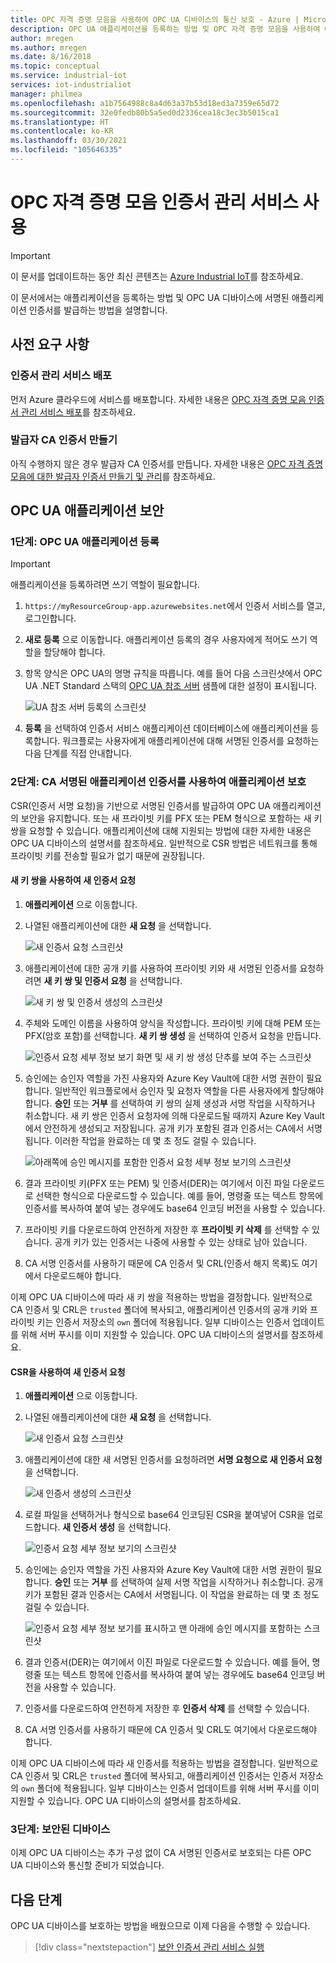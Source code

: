 ```yaml
---
title: OPC 자격 증명 모음을 사용하여 OPC UA 디바이스의 통신 보호 - Azure | Microsoft Docs
description: OPC UA 애플리케이션을 등록하는 방법 및 OPC 자격 증명 모음을 사용하여 OPC UA 디바이스에 서명된 애플리케이션 인증서를 발급하는 방법
author: mregen
ms.author: mregen
ms.date: 8/16/2018
ms.topic: conceptual
ms.service: industrial-iot
services: iot-industrialiot
manager: philmea
ms.openlocfilehash: a1b7564988c8a4d63a37b53d18ed3a7359e65d72
ms.sourcegitcommit: 32e0fedb80b5a5ed0d2336cea18c3ec3b5015ca1
ms.translationtype: HT
ms.contentlocale: ko-KR
ms.lasthandoff: 03/30/2021
ms.locfileid: "105646335"
---
```

# <a name="use-the-opc-vault-certificate-management-service"></a>OPC 자격 증명 모음 인증서 관리 서비스 사용

> [!IMPORTANT]
> 이 문서를 업데이트하는 동안 최신 콘텐츠는 [Azure Industrial IoT](https://azure.github.io/Industrial-IoT/)를 참조하세요.

이 문서에서는 애플리케이션을 등록하는 방법 및 OPC UA 디바이스에 서명된 애플리케이션 인증서를 발급하는 방법을 설명합니다.

## <a name="prerequisites"></a>사전 요구 사항

### <a name="deploy-the-certificate-management-service"></a>인증서 관리 서비스 배포

먼저 Azure 클라우드에 서비스를 배포합니다. 자세한 내용은 [OPC 자격 증명 모음 인증서 관리 서비스 배포](howto-opc-vault-deploy.md)를 참조하세요.

### <a name="create-the-issuer-ca-certificate"></a>발급자 CA 인증서 만들기

아직 수행하지 않은 경우 발급자 CA 인증서를 만듭니다. 자세한 내용은 [OPC 자격 증명 모음에 대한 발급자 인증서 만들기 및 관리](howto-opc-vault-manage.md)를 참조하세요.

## <a name="secure-opc-ua-applications"></a>OPC UA 애플리케이션 보안

### <a name="step-1-register-your-opc-ua-application"></a>1단계: OPC UA 애플리케이션 등록 

> [!IMPORTANT]
> 애플리케이션을 등록하려면 쓰기 역할이 필요합니다.

1. `https://myResourceGroup-app.azurewebsites.net`에서 인증서 서비스를 열고, 로그인합니다.
2. **새로 등록** 으로 이동합니다. 애플리케이션 등록의 경우 사용자에게 적어도 쓰기 역할을 할당해야 합니다.
2. 항목 양식은 OPC UA의 명명 규칙을 따릅니다. 예를 들어 다음 스크린샷에서 OPC UA .NET Standard 스택의 [OPC UA 참조 서버](https://github.com/OPCFoundation/UA-.NETStandard/tree/master/Applications/ReferenceServer) 샘플에 대한 설정이 표시됩니다.

   ![UA 참조 서버 등록의 스크린샷](media/howto-opc-vault-secure/reference-server-registration.png "UA 참조 서버 등록")

5. **등록** 을 선택하여 인증서 서비스 애플리케이션 데이터베이스에 애플리케이션을 등록합니다. 워크플로는 사용자에게 애플리케이션에 대해 서명된 인증서를 요청하는 다음 단계를 직접 안내합니다.

### <a name="step-2-secure-your-application-with-a-ca-signed-application-certificate"></a>2단계: CA 서명된 애플리케이션 인증서를 사용하여 애플리케이션 보호

CSR(인증서 서명 요청)을 기반으로 서명된 인증서를 발급하여 OPC UA 애플리케이션의 보안을 유지합니다. 또는 새 프라이빗 키를 PFX 또는 PEM 형식으로 포함하는 새 키 쌍을 요청할 수 있습니다. 애플리케이션에 대해 지원되는 방법에 대한 자세한 내용은 OPC UA 디바이스의 설명서를 참조하세요. 일반적으로 CSR 방법은 네트워크를 통해 프라이빗 키를 전송할 필요가 없기 때문에 권장됩니다.

#### <a name="request-a-new-certificate-with-a-new-keypair"></a>새 키 쌍을 사용하여 새 인증서 요청

1. **애플리케이션** 으로 이동합니다.
3. 나열된 애플리케이션에 대한 **새 요청** 을 선택합니다.

   ![새 인증서 요청 스크린샷](media/howto-opc-vault-secure/request-new-certificate.png "새 인증서 요청")

3. 애플리케이션에 대한 공개 키를 사용하여 프라이빗 키와 새 서명된 인증서를 요청하려면 **새 키 쌍 및 인증서 요청** 을 선택합니다.

   ![새 키 쌍 및 인증서 생성의 스크린샷](media/howto-opc-vault-secure/generate-new-key-pair.png "새 키 쌍 생성")

4. 주체와 도메인 이름을 사용하여 양식을 작성합니다. 프라이빗 키에 대해 PEM 또는 PFX(암호 포함)를 선택합니다. **새 키 쌍 생성** 을 선택하여 인증서 요청을 만듭니다.

   ![인증서 요청 세부 정보 보기 화면 및 새 키 쌍 생성 단추를 보여 주는 스크린샷](media/howto-opc-vault-secure/approve-reject.png "인증서 승인")

5. 승인에는 승인자 역할을 가진 사용자와 Azure Key Vault에 대한 서명 권한이 필요합니다. 일반적인 워크플로에서 승인자 및 요청자 역할을 다른 사용자에게 할당해야 합니다. **승인** 또는 **거부** 를 선택하여 키 쌍의 실제 생성과 서명 작업을 시작하거나 취소합니다. 새 키 쌍은 인증서 요청자에 의해 다운로드될 때까지 Azure Key Vault에서 안전하게 생성되고 저장됩니다. 공개 키가 포함된 결과 인증서는 CA에서 서명됩니다. 이러한 작업을 완료하는 데 몇 초 정도 걸릴 수 있습니다.

   ![아래쪽에 승인 메시지를 포함한 인증서 요청 세부 정보 보기의 스크린샷](media/howto-opc-vault-secure/view-key-pair.png "키 쌍 보기")

7. 결과 프라이빗 키(PFX 또는 PEM) 및 인증서(DER)는 여기에서 이진 파일 다운로드로 선택한 형식으로 다운로드할 수 있습니다. 예를 들어, 명령줄 또는 텍스트 항목에 인증서를 복사하여 붙여 넣는 경우에도 base64 인코딩 버전을 사용할 수 있습니다. 
8. 프라이빗 키를 다운로드하여 안전하게 저장한 후 **프라이빗 키 삭제** 를 선택할 수 있습니다. 공개 키가 있는 인증서는 나중에 사용할 수 있는 상태로 남아 있습니다.
9. CA 서명 인증서를 사용하기 때문에 CA 인증서 및 CRL(인증서 해지 목록)도 여기에서 다운로드해야 합니다.

이제 OPC UA 디바이스에 따라 새 키 쌍을 적용하는 방법을 결정합니다. 일반적으로 CA 인증서 및 CRL은 `trusted` 폴더에 복사되고, 애플리케이션 인증서의 공개 키와 프라이빗 키는 인증서 저장소의 `own` 폴더에 적용됩니다. 일부 디바이스는 인증서 업데이트를 위해 서버 푸시를 이미 지원할 수 있습니다. OPC UA 디바이스의 설명서를 참조하세요.

#### <a name="request-a-new-certificate-with-a-csr"></a>CSR을 사용하여 새 인증서 요청 

1. **애플리케이션** 으로 이동합니다.
3. 나열된 애플리케이션에 대한 **새 요청** 을 선택합니다.

   ![새 인증서 요청 스크린샷](media/howto-opc-vault-secure/request-new-certificate.png "새 인증서 요청")

3. 애플리케이션에 대한 새 서명된 인증서를 요청하려면 **서명 요청으로 새 인증서 요청** 을 선택합니다.

   ![새 인증서 생성의 스크린샷](media/howto-opc-vault-secure/generate-new-certificate.png "새 인증서 생성")

4. 로컬 파일을 선택하거나 형식으로 base64 인코딩된 CSR을 붙여넣어 CSR을 업로드합니다. **새 인증서 생성** 을 선택합니다.

   ![인증서 요청 세부 정보 보기의 스크린샷](media/howto-opc-vault-secure/approve-reject-csr.png "CSR 승인")

5. 승인에는 승인자 역할을 가진 사용자와 Azure Key Vault에 대한 서명 권한이 필요합니다. **승인** 또는 **거부** 를 선택하여 실제 서명 작업을 시작하거나 취소합니다. 공개 키가 포함된 결과 인증서는 CA에서 서명됩니다. 이 작업을 완료하는 데 몇 초 정도 걸릴 수 있습니다.

   ![인증서 요청 세부 정보 보기를 표시하고 맨 아래에 승인 메시지를 포함하는 스크린샷](media/howto-opc-vault-secure/view-cert-csr.png "인증서 보기")

6. 결과 인증서(DER)는 여기에서 이진 파일로 다운로드할 수 있습니다. 예를 들어, 명령줄 또는 텍스트 항목에 인증서를 복사하여 붙여 넣는 경우에도 base64 인코딩 버전을 사용할 수 있습니다. 
10. 인증서를 다운로드하여 안전하게 저장한 후 **인증서 삭제** 를 선택할 수 있습니다.
11. CA 서명 인증서를 사용하기 때문에 CA 인증서 및 CRL도 여기에서 다운로드해야 합니다.

이제 OPC UA 디바이스에 따라 새 인증서를 적용하는 방법을 결정합니다. 일반적으로 CA 인증서 및 CRL은 `trusted` 폴더에 복사되고, 애플리케이션 인증서는 인증서 저장소의 `own` 폴더에 적용됩니다. 일부 디바이스는 인증서 업데이트를 위해 서버 푸시를 이미 지원할 수 있습니다. OPC UA 디바이스의 설명서를 참조하세요.

### <a name="step-3-device-secured"></a>3단계: 보안된 디바이스

이제 OPC UA 디바이스는 추가 구성 없이 CA 서명된 인증서로 보호되는 다른 OPC UA 디바이스와 통신할 준비가 되었습니다.

## <a name="next-steps"></a>다음 단계

OPC UA 디바이스를 보호하는 방법을 배웠으므로 이제 다음을 수행할 수 있습니다.

> [!div class="nextstepaction"]
> [보안 인증서 관리 서비스 실행](howto-opc-vault-secure-ca.md)
